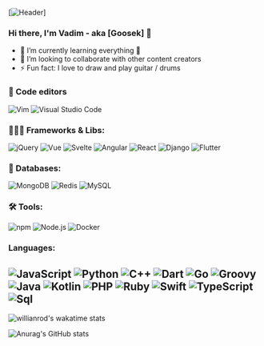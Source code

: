 [![Header](https://github.com/Vadimkkka/Vadimkkka/blob/main/assets/header.png)]

### Hi there, I'm Vadim - aka [Goosek] 👋

- 🌱 I’m currently learning everything 🤣
- 👯 I’m looking to collaborate with other content creators
- ⚡ Fun fact: I love to draw and play guitar / drums

### 📝 Code editors
![Vim](https://img.shields.io/badge/-Vim-272C35?style=for-the-badge&logo=Vim&logoColor=019733)
![Visual Studio Code](https://img.shields.io/badge/-VScode-272C35?style=for-the-badge&logo=VisualStudioCode&logoColor=007ACC)

### 👨🏻‍💻 Frameworks & Libs:
![jQuery](https://img.shields.io/badge/-jQuery-272C35?style=for-the-badge&logo=jQuery&logoColor=0769AD)
![Vue](https://img.shields.io/badge/-Vue-272C35?style=for-the-badge&logo=Vue.js&logoColor=4FC08D)
![Svelte](https://img.shields.io/badge/-Svelte-272C35?style=for-the-badge&logo=Svelte&logoColor=FF3E00)
![Angular](https://img.shields.io/badge/-Angular-272C35?style=for-the-badge&logo=Angular&logoColor=DD0031)
![React](https://img.shields.io/badge/-React-272C35?style=for-the-badge&logo=React&logoColor=61DAFB)
![Django](https://img.shields.io/badge/-Django-272C35?style=for-the-badge&logo=Django&logoColor=41B286)
![Flutter](https://img.shields.io/badge/-Flutter-272C35?style=for-the-badge&logo=flutter&logoColor=47C5FB)

### 💾 Databases:
![MongoDB](https://img.shields.io/badge/-MongoDB-272C35?style=for-the-badge&logo=MongoDB&logoColor=47A248)
![Redis](https://img.shields.io/badge/-Redis-272C35?style=for-the-badge&logo=Redis&logoColor=DC382D)
![MySQL](https://img.shields.io/badge/-MySQL-272C35?style=for-the-badge&logo=MySQL&logoColor=4479A1)

### 🛠 Tools:
![npm](https://img.shields.io/badge/-npm-272C35?style=for-the-badge&logo=npm&logoColor=CB3837)
![Node.js](https://img.shields.io/badge/-Node.js-272C35?style=for-the-badge&logo=Node.js&logoColor=339933)
![Docker](https://img.shields.io/badge/-Docker-272C35?style=for-the-badge&logo=Docker&logoColor=2496ED)

### Languages:
![JavaScript](https://img.shields.io/badge/-JavaScript-272C35?style=for-the-badge&logo=JavaScript&logoColor=F7DF1E)
![Python](https://img.shields.io/badge/-Python-272C35?style=for-the-badge&logo=python&logoColor=3776AB)
![C++](https://img.shields.io/badge/-C++-272C35?style=for-the-badge&logo=C%2b%2b&logoColor=00599C)
![Dart](https://img.shields.io/badge/-Dart-272C35?style=for-the-badge&logo=dart&logoColor=097CDB)
![Go](https://img.shields.io/badge/-Go-272C35?style=for-the-badge&logo=go&logoColor=00ADD8)
![Groovy](https://img.shields.io/badge/-Groovy-272C35?style=for-the-badge&logo=ApacheGroovy&logoColor=4298B8)
![Java](https://img.shields.io/badge/-Java-272C35?style=for-the-badge&logo=Java&logoColor=007396)
![Kotlin](https://img.shields.io/badge/-Kotlin-272C35?style=for-the-badge&logo=Kotlin&logoColor=0095D5)
![PHP](https://img.shields.io/badge/-PHP-272C35?style=for-the-badge&logo=PHP&logoColor=777BB4)
![Ruby](https://img.shields.io/badge/-Ruby-272C35?style=for-the-badge&logo=Ruby&logoColor=CC342D)
![Swift](https://img.shields.io/badge/-Swift-272C35?style=for-the-badge&logo=Swift&logoColor=FA7343)
![TypeScript](https://img.shields.io/badge/-TypeScript-272C35?style=for-the-badge&logo=TypeScript&logoColor=3178C6)
![Sql](https://img.shields.io/badge/-Sql-272C35?style=for-the-badge&logo=mysql&logoColor=00648B)
---
![willianrod's wakatime stats](https://github-readme-stats.vercel.app/api/wakatime?username=Goosveridze&show_icons=true&theme=onedark&hide_border=true)

![Anurag's GitHub stats](https://github-readme-stats.vercel.app/api?username=Vadimkkka&show_icons=true&theme=onedark&hide_border=true)

